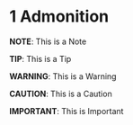 # 1 Admonition #

**NOTE**: This is a Note

**TIP**: This is a Tip

**WARNING**: This is a Warning

**CAUTION**: This is a Caution

**IMPORTANT**: This is Important